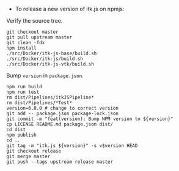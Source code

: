 - To release a new version of itk.js on npmjs:

Verify the source tree.

```
git checkout master
git pull upstream master
git clean -fdx
npm install
./src/Docker/itk-js-base/build.sh
./src/Docker/itk-js/build.sh
./src/Docker/itk-js-vtk/build.sh
```

Bump `version` in `package.json`.

```
npm run build
npm run test
rm dist/Pipelines/itkJSPipeline*
rm dist/Pipelines/*Test*
version=6.0.0 # change to correct version
git add -- package.json package-lock.json
git commit -m "feat(version): Bump NPM version to ${version}"
cp LICENSE README.md package.json dist/
cd dist
npm publish
cd ..
git tag -m "itk.js ${version}" -s v$version HEAD
git checkout release
git merge master
git push --tags upstream release master
```
